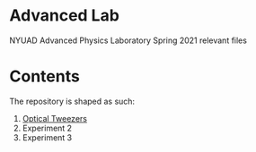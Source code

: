 # Advanced Lab
NYUAD Advanced Physics Laboratory Spring 2021 relevant files


# Contents
The repository is shaped as such:

1. [Optical Tweezers](https://github.com/PanosEconomou/advanced-lab/tree/main/1.Optical-Tweezers)
2. Experiment 2
3. Experiment 3

